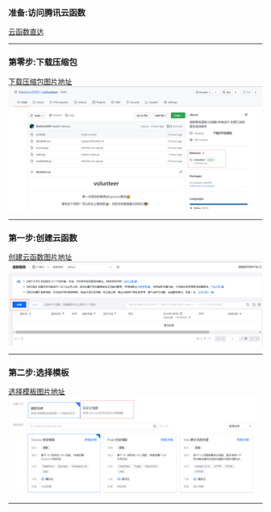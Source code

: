 ### 准备:访问腾讯云函数
[云函数直达](https://console.cloud.tencent.com/scf/list)

---

### 第零步:下载压缩包
[下载压缩包图片地址]()
![](./0.png)

---

### 第一步:创建云函数
[创建云函数图片地址](https://z3.ax1x.com/2021/10/28/5qwAmt.png)
![](./1.png)

---

### 第二步:选择模板
[选择模板图片地址]()
![](./2.png)

---

